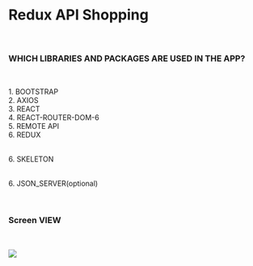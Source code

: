 <h1> Redux API Shopping </h1></br>

<h3> WHICH LIBRARIES AND PACKAGES ARE USED IN THE APP? </h3> </br>

<p> 1. BOOTSTRAP </br> 
2. AXIOS </br>
3. REACT </br>
4. REACT-ROUTER-DOM-6 </br>
5. REMOTE API </br>
6. REDUX  </p> </br>
6. SKELETON  </p> </br>
6. JSON_SERVER(optional) </p> </br>

<h3> Screen VIEW </h3> </br>

![](screen.gif) </br>